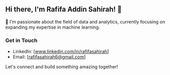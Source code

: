 ## Hi there, I'm Rafifa Addin Sahirah! 👋

🌱 I'm passionate about the field of data and analytics, currently focusing on expanding my expertise in machine learning. 

### Get in Touch
- LinkedIn: [www.linkedin.com/in/rafifasahirah]
- Email: [rafifasahirah6@gmail.com]

Let's connect and build something amazing together!
